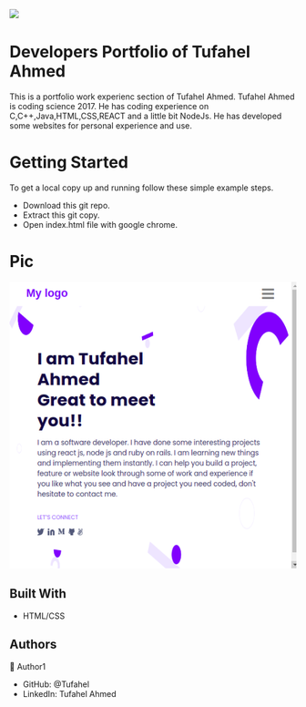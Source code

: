 ![](https://img.shields.io/badge/Microverse-blueviolet)

# Developers Portfolio of Tufahel Ahmed

This is a portfolio work experienc section of Tufahel Ahmed. Tufahel Ahmed is coding science 2017. He has coding experience on C,C++,Java,HTML,CSS,REACT and a little bit NodeJs. He has developed some websites for personal experience and use.


# Getting Started
To get a local copy up and running follow these simple example steps.

- Download this git repo.
- Extract this git copy.
- Open index.html file with google chrome.

# Pic

![](images/portfolio-img.png)

## Built With

- HTML/CSS


## Authors

👤 Author1

- GitHub: @Tufahel
- LinkedIn: Tufahel Ahmed
